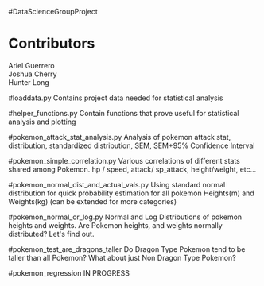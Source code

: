 #DataScienceGroupProject
# Contributors
Ariel Guerrero    
Joshua Cherry   
Hunter Long   


#loaddata.py
Contains project data needed for statistical analysis

#helper_functions.py
Contain functions that prove useful for statistical analysis and plotting

#pokemon_attack_stat_analysis.py
Analysis of pokemon attack stat, distribution, standardized distribution, SEM, SEM+95% Confidence Interval

#pokemon_simple_correlation.py
Various correlations of different stats shared among Pokemon. hp / speed, attack/ sp_attack, height/weight, etc...

#pokemon_normal_dist_and_actual_vals.py
Using standard normal distribution for quick probability estimation for all pokemon Heights(m) and Weights(kg) (can be extended for more categories)

#pokemon_normal_or_log.py
Normal and Log Distributions of pokemon heights and weights. Are Pokemon heights, and weights normally distributed? Let's find out.

#pokemon_test_are_dragons_taller
Do Dragon Type Pokemon tend to be taller than all Pokemon?  What about just Non Dragon Type Pokemon?

#pokemon_regression
IN PROGRESS

